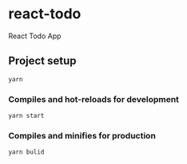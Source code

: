 # react-todo
React Todo App

## Project setup
```
yarn
```

### Compiles and hot-reloads for development
```
yarn start
```

### Compiles and minifies for production
```
yarn bulid
```
